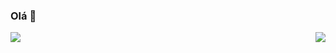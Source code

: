 ### Olá 👋
<div style="width: 100%">
    <img src="https://github-readme-stats.vercel.app/api/top-langs/?username=perigorvladimir&layout=compact"/>
    <div style="float: right">
        <img src="https://skillicons.dev/icons?i=java,spring,ts,vue,postgres,gitlab&perline=2&theme=light" />
    </div>
</div>

